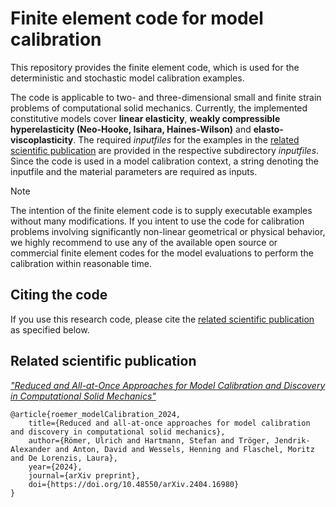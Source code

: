 # Finite element code for model calibration

This repository provides the finite element code, which is used for the deterministic and stochastic model calibration examples.

The code is applicable to two- and three-dimensional small and finite strain problems of computational solid mechanics. Currently, the implemented constitutive models cover **linear elasticity**, **weakly compressible hyperelasticity (Neo-Hooke, Isihara, Haines-Wilson)** and **elasto-viscoplasticity**. The required *inputfiles* for the examples in the [related scientific publication](#related-scientific-publication) are provided in the respective subdirectory *inputfiles*. Since the code is used in a model calibration context, a string denoting the inputfile and the material parameters are required as inputs.

> [!NOTE] 
> The intention of the finite element code is to supply executable examples without many modifications. If you intent to use the code for calibration problems involving significantly non-linear geometrical or physical behavior, we highly recommend to use any of the available open source or commercial finite element codes for the model evaluations to perform the calibration within reasonable time.

## Citing the code

If you use this research code, please cite the [related scientific publication](#related-scientific-publication) as specified below.

## Related scientific publication

[*"Reduced and All-at-Once Approaches for Model Calibration and Discovery in Computational Solid Mechanics"*](https://arxiv.org/abs/2404.16980)

```
@article{roemer_modelCalibration_2024,
    title={Reduced and all-at-once approaches for model calibration and discovery in computational solid mechanics},
    author={Römer, Ulrich and Hartmann, Stefan and Tröger, Jendrik-Alexander and Anton, David and Wessels, Henning and Flaschel, Moritz and De Lorenzis, Laura},
    year={2024},
    journal={arXiv preprint},
    doi={https://doi.org/10.48550/arXiv.2404.16980}
}
```


